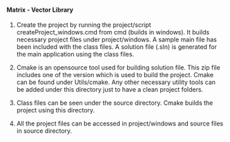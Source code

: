 #### Matrix - Vector Library

1. Create the project by running the project/script createProject_windows.cmd from cmd (builds in windows). It builds necessary project files under project/windows.
A sample main file has been included with the class files. A solution file (.sln) is generated for the main application using the class files.

2. Cmake is an opensource tool used for building solution file. This zip file includes one of the version which is used to build the project. Cmake can be found under Utils/cmake.
Any other necessary utility tools can be added under this directory just to have a clean project folders.

3. Class files can be seen under the source directory. Cmake builds the project using this directory.

4. All the project files can be accessed in project/windows and source files in source directory.
